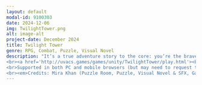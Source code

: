 ```yaml
---
layout: default
modal-id: 9100303
date: 2024-12-06
img: TwilightTower.png
alt: image-alt
project-date: December 2024
title: Twilight Tower
genre: RPG, Combat, Puzzle, Visual Novel
description: "It’s a true adventure story to the core: you’re the brave knight scaling towers to save the forlorn princess. Or wait, is it a romantic fairy tale classic where you struggle on your way to finding your knight in shining armor? Well, it’s both actually. Solve puzzles and fight brave battles as you experience what it’s like from both sides of the classic story.
<br><a href='http://uvacs.games/games/unity/TwilightTower/play.html'><b>Click here to explore the world of Twilight Tower!</b></a>
<br>Supported in both PC and mobile browsers (but may need to request the desktop site on mobile). PC browser recommended. Controls: use mouse for everything!
<br><em>Credits: Mira Khan (Puzzle Room, Puzzle, Visual Novel & SFX, Game Progression), Jennifer Truong (Combat Room, Story, Character Art, Background Art), Samantha Verdi (Combat & SFX, Character Sprites & Animations, Music), Saniyah Smith (Combat)</em>"
---
```

